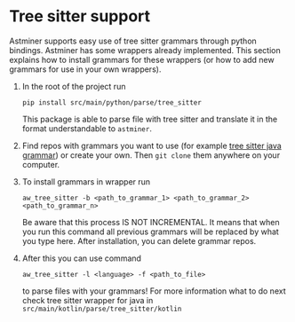 # Tree sitter support

Astminer supports easy use of tree sitter grammars through python bindings. 
Astminer has some wrappers already implemented. This section explains how to install grammars for these wrappers 
(or how to add new grammars for use in your own wrappers).

1) In the root of the project run 
   ```
   pip install src/main/python/parse/tree_sitter
   ```
   This package is able to parse file with tree sitter and translate it in the
   format understandable to `astminer`. 

3) Find repos with grammars you want to use (for example [tree sitter java grammar](https://github.com/tree-sitter/tree-sitter-java))
   or create your own. Then `git clone` them anywhere on your computer.

4) To install grammars in wrapper run
   ```
   aw_tree_sitter -b <path_to_grammar_1> <path_to_grammar_2> <path_to_grammar_n>
   ```
   Be aware that this process IS NOT INCREMENTAL. It means that when you run this command all previous grammars will be 
   replaced by what you type here. After installation, you can delete grammar repos.

5) After this you can use command
   ```
   aw_tree_sitter -l <language> -f <path_to_file>
   ```
   to parse files with your grammars! For more information what to do next check tree sitter wrapper for java
   in `src/main/kotlin/parse/tree_sitter/kotlin`